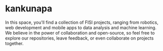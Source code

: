 # kankunapa
In this space, you'll find a collection of FISI projects, ranging from robotics, web development and mobile apps to data analysis and machine learning. We believe in the power of collaboration and open-source, so feel free to explore our repositories, leave feedback, or even collaborate on projects together.
